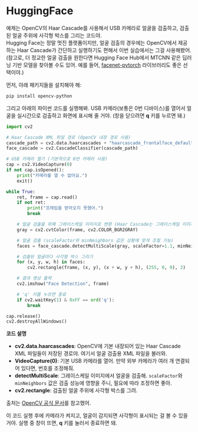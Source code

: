# HuggingFace

예제는 OpenCV의 Haar Cascade를 사용해서 USB 카메라로 얼굴을 검출하고, 검출된 얼굴 주위에 사각형 박스를 그리는 코드야.  
Hugging Face는 정말 멋진 플랫폼이지만, 얼굴 검출의 경우에는 OpenCV에서 제공하는 Haar Cascade가 간단하고 실행하기도 편해서 이번 실습에서는 그걸 사용해봤어.  
(참고로, 더 정교한 얼굴 검출을 원한다면 Hugging Face Hub에서 MTCNN 같은 딥러닝 기반 모델을 찾아볼 수도 있어. 예를 들어, [facenet-pytorch](https://github.com/timesler/facenet-pytorch) 라이브러리도 좋은 선택이야.)

먼저, 아래 패키지들을 설치해야 해:  
```bash
pip install opencv-python
```

그리고 아래의 파이썬 코드를 실행해봐. USB 카메라(보통은 0번 디바이스)를 열어서 얼굴을 실시간으로 검출하고 화면에 표시해 줄 거야. (창을 닫으려면 **q** 키를 누르면 돼.)

```python
import cv2

# Haar Cascade XML 파일 경로 (OpenCV 내장 경로 사용)
cascade_path = cv2.data.haarcascades + "haarcascade_frontalface_default.xml"
face_cascade = cv2.CascadeClassifier(cascade_path)

# USB 카메라 열기 (기본적으로 0번 카메라 사용)
cap = cv2.VideoCapture(0)
if not cap.isOpened():
    print("카메라를 열 수 없어요.")
    exit()

while True:
    ret, frame = cap.read()
    if not ret:
        print("프레임을 받아오지 못했어.")
        break

    # 얼굴 검출을 위해 그레이스케일 이미지로 변환 (Haar Cascade는 그레이스케일 이미지를 사용)
    gray = cv2.cvtColor(frame, cv2.COLOR_BGR2GRAY)

    # 얼굴 검출 (scaleFactor와 minNeighbors 값은 상황에 맞게 조절 가능)
    faces = face_cascade.detectMultiScale(gray, scaleFactor=1.1, minNeighbors=5, minSize=(30, 30))

    # 검출된 얼굴마다 사각형 박스 그리기
    for (x, y, w, h) in faces:
        cv2.rectangle(frame, (x, y), (x + w, y + h), (255, 0, 0), 2)

    # 결과 영상 출력
    cv2.imshow("Face Detection", frame)

    # 'q' 키를 누르면 종료
    if cv2.waitKey(1) & 0xFF == ord('q'):
        break

cap.release()
cv2.destroyAllWindows()
```

**코드 설명**  
- **cv2.data.haarcascades**: OpenCV에 기본 내장되어 있는 Haar Cascade XML 파일들이 저장된 경로야. 여기서 얼굴 검출용 XML 파일을 불러와.
- **VideoCapture(0)**: 기본 USB 카메라를 열어. 만약 외부 카메라가 여러 개 연결되어 있다면, 번호를 조정해줘.
- **detectMultiScale**: 그레이스케일 이미지에서 얼굴을 검출해. `scaleFactor`와 `minNeighbors` 값은 검출 성능에 영향을 주니, 필요에 따라 조정하면 좋아.
- **cv2.rectangle**: 검출된 얼굴 주위에 사각형 박스를 그려.

출처는 [OpenCV 공식 문서](https://docs.opencv.org/)를 참고했어.

이 코드 실행 후에 카메라가 켜지고, 얼굴이 감지되면 사각형이 표시되는 걸 볼 수 있을 거야. 실행 중 창이 뜨면, **q** 키를 눌러서 종료하면 돼.
